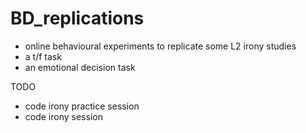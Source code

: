 # BD_replications
 
 - online behavioural experiments to replicate some L2 irony studies
 - a t/f task
 - an emotional decision task

TODO
- code irony practice session
- code irony session
